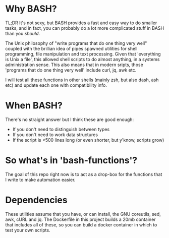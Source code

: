 # Why BASH?
TL;DR It's not sexy, but BASH provides a fast and easy way to do smaller tasks, and in
fact, you can probably do a lot more complicated stuff in BASH than you _should_.

The Unix philosophy of "write programs that do one thing very well" coupled with the 
brillian idea of pipes spawned utilities for shell programming, file manipulation and
text processing. Given that 'everything is Unix a file', this allowed shell scripts to
do almost anything, in a systems administration sense. This also means that in modern
sripts, those 'programs that do one thing very well' include curl, jq, awk etc. 

I will test all these functions in other shells (mainly zsh, but also dash, ash etc)
and update each one with compatibility info.

# When BASH?
There's no straight answer but I think these are good enough:
* If you don't need to distinguish between types
* If you don't need to work data structures
* If the script is <500 lines long (or even shorter, but y'know, scripts grow)

# So what's in 'bash-functions'?
The goal of this repo right now is to act as a drop-box for the functions that I
write to make automation easier.

# Dependencies
These utilities assume that you have, or can install, the GNU coreutils, sed, awk,
cURL and jq. The Dockerfile in this project builds a 20mb container that includes all
of these, so you can build a docker container in which to test your own scripts.
